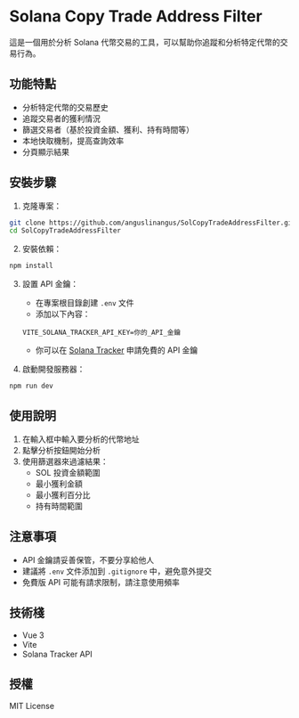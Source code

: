 # Solana Copy Trade Address Filter

這是一個用於分析 Solana 代幣交易的工具，可以幫助你追蹤和分析特定代幣的交易行為。

## 功能特點

- 分析特定代幣的交易歷史
- 追蹤交易者的獲利情況
- 篩選交易者（基於投資金額、獲利、持有時間等）
- 本地快取機制，提高查詢效率
- 分頁顯示結果

## 安裝步驟

1. 克隆專案：
```bash
git clone https://github.com/anguslinangus/SolCopyTradeAddressFilter.git
cd SolCopyTradeAddressFilter
```

2. 安裝依賴：
```bash
npm install
```

3. 設置 API 金鑰：
   - 在專案根目錄創建 `.env` 文件
   - 添加以下內容：
   ```
   VITE_SOLANA_TRACKER_API_KEY=你的_API_金鑰
   ```
   - 你可以在 [Solana Tracker](https://solanatracker.io/) 申請免費的 API 金鑰

4. 啟動開發服務器：
```bash
npm run dev
```

## 使用說明

1. 在輸入框中輸入要分析的代幣地址
2. 點擊分析按鈕開始分析
3. 使用篩選器來過濾結果：
   - SOL 投資金額範圍
   - 最小獲利金額
   - 最小獲利百分比
   - 持有時間範圍

## 注意事項

- API 金鑰請妥善保管，不要分享給他人
- 建議將 `.env` 文件添加到 `.gitignore` 中，避免意外提交
- 免費版 API 可能有請求限制，請注意使用頻率

## 技術棧

- Vue 3
- Vite
- Solana Tracker API

## 授權

MIT License
